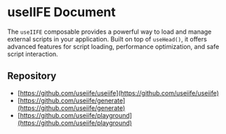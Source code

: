 # useIIFE Document

The `useIIFE` composable provides a powerful way to load and manage external scripts in your application. Built on top of `useHead()`, it offers advanced features for script loading, performance optimization, and safe script interaction.

## Repository

- [https://github.com/useiife/useiife](https://github.com/useiife/useiife)
- [https://github.com/useiife/generate](https://github.com/useiife/generate)
- [https://github.com/useiife/playground](https://github.com/useiife/playground)
